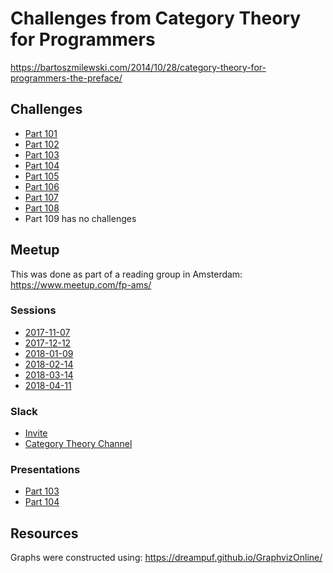 # Challenges from Category Theory for Programmers

https://bartoszmilewski.com/2014/10/28/category-theory-for-programmers-the-preface/

## Challenges

  - [Part 101](https://github.com/awalterschulze/category-theory-for-programmers-challenges/blob/master/101-Category_The_Essence_of_Composition.md)
  - [Part 102](https://github.com/awalterschulze/category-theory-for-programmers-challenges/blob/master/102-Types_and_Functions.md)
  - [Part 103](https://github.com/awalterschulze/category-theory-for-programmers-challenges/blob/master/103-Categories-Great-and-Small.md)
  - [Part 104](https://github.com/awalterschulze/category-theory-for-programmers-challenges/blob/master/104-Kleisli-Categories.md)
  - [Part 105](https://github.com/awalterschulze/category-theory-for-programmers-challenges/blob/master/105-Products-and-Coproducts.md)
  - [Part 106](https://github.com/awalterschulze/category-theory-for-programmers-challenges/blob/master/106-Simple-Algebraic-Data-Types.md)
  - [Part 107](https://github.com/awalterschulze/category-theory-for-programmers-challenges/blob/master/107-Functors.md)
  - [Part 108](https://github.com/awalterschulze/category-theory-for-programmers-challenges/blob/master/108-Functoriality.md)
  - Part 109 has no challenges

## Meetup

This was done as part of a reading group in Amsterdam: https://www.meetup.com/fp-ams/

### Sessions

  - [2017-11-07](https://www.meetup.com/fp-ams/events/243484615/)
  - [2017-12-12](https://www.meetup.com/fp-ams/events/244922609/)
  - [2018-01-09](https://www.meetup.com/fp-ams/events/245879208/)
  - [2018-02-14](https://www.meetup.com/fp-ams/events/246865418/)
  - [2018-03-14](https://www.meetup.com/fp-ams/events/247907128/)
  - [2018-04-11](https://www.meetup.com/fp-ams/events/249314044/)

### Slack

  - [Invite](https://join.slack.com/t/fpams/shared_invite/enQtMjg1MTI5MzYzMjgwLWEwNWE4YjEyYTIzOTU5NjdmYTk0YmE1YjI5YmI0ZWFjMGU1ODYwYTQxYzY0NmQwNTg0NzRjMjg0NjlmMDkxNmY)
  - [Category Theory Channel](https://fpams.slack.com/messages/C7XJF7GLW/)

### Presentations

  - [Part 103](http://slides.com/walterschulze/category-theory-for-programmers-103)
  - [Part 104](http://slides.com/walterschulze/category-theory-for-programmers-104)

## Resources

Graphs were constructed using: https://dreampuf.github.io/GraphvizOnline/
